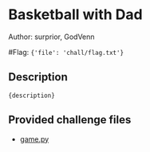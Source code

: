 # Basketball with Dad
Author: surprior, GodVenn

#Flag: `{'file': 'chall/flag.txt'}`
## Description
```
{description}
```

## Provided challenge files
* [game.py](game.py)
